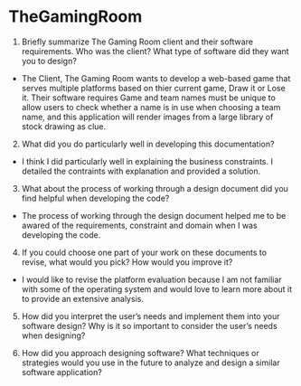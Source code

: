 # TheGamingRoom
1.  Briefly summarize The Gaming Room client and their software requirements. Who was the client? What type of software did they want you to design?
* The Client, The Gaming Room wants to develop a web-based game that serves multiple platforms based on thier current game, Draw it or Lose it. Their software requires Game and team names must be unique to allow users to check whether a name is in use when choosing a team name, and this application will render images from a large library of stock drawing as clue. 
2. What did you do particularly well in developing this documentation?
* I think I did particularly well in explaining the business constraints. I detailed the contraints with explanation and provided a solution. 
3.  What about the process of working through a design document did you find helpful when developing the code?
* The process of working through the design document helped me to be awared of the requirements, constraint and domain when I was developing the code. 
4. If you could choose one part of your work on these documents to revise, what would you pick? How would you improve it?
* I would like to revise the platform evaluation because I am not familiar with some of the operating system and would love to learn more about it to provide an extensive analysis. 
5. How did you interpret the user’s needs and implement them into your software design? Why is it so important to consider the user’s needs when designing?

6. How did you approach designing software? What techniques or strategies would you use in the future to analyze and design a similar software application?
